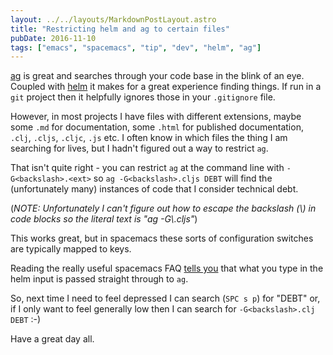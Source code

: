 ```yaml
---
layout: ../../layouts/MarkdownPostLayout.astro
title: "Restricting helm and ag to certain files"
pubDate: 2016-11-10
tags: ["emacs", "spacemacs", "tip", "dev", "helm", "ag"]
---
```


[ag](https://github.com/ggreer/the_silver_searcher) is great and searches through your code base in the blink of an eye. Coupled with [helm](https://github.com/syohex/emacs-helm-ag) it makes for a great experience finding things. If run in a `git` project then it helpfully ignores those in your `.gitignore` file.

However, in most projects I have files with different extensions, maybe some `.md` for documentation, some `.html` for published documentation, `.clj`, `.cljs`, `.cljc`, `.js` etc. I often know in which files the thing I am searching for lives, but I hadn't figured out a way to restrict `ag`.

That isn't quite right - you can restrict `ag` at the command line with `-G<backslash>.<ext>` so `ag -G<backslash>.cljs DEBT` will find the (unfortunately many) instances of code that I consider technical debt.

(_NOTE: Unfortunately I can't figure out how to escape the backslash (\\) in code blocks so the literal text is "ag -G\\.cljs"_)

This works great, but in spacemacs these sorts of configuration switches are typically mapped to keys.

Reading the really useful spacemacs FAQ [tells you](https://github.com/syl20bnr/spacemacs/blob/master/doc/FAQ.org#use-helm-ag-to-search-only-in-files-of-a-certain-type) that what you type in the helm input is passed straight through to `ag`.

So, next time I need to feel depressed I can search (`SPC s p`) for "DEBT" or, if I only want to feel generally low then I can search for `-G<backslash>.clj DEBT` :-)

Have a great day all.
